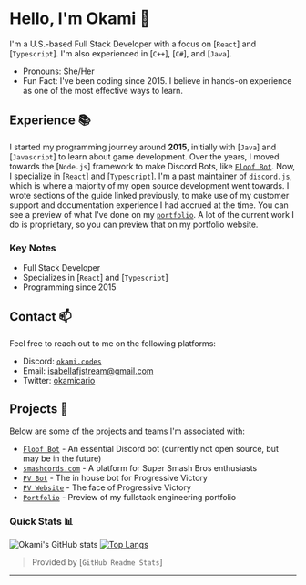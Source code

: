 # Hello, I'm Okami 👋  <img src="https://komarev.com/ghpvc/?username=Lewdcario" alt="" align="center" />

I'm a U.S.-based Full Stack Developer with a focus on [`React`] and [`Typescript`]. I'm also experienced in [`C++`], [`C#`], and [`Java`].

- Pronouns: She/Her
- Fun Fact: I've been coding since 2015. I believe in hands-on experience as one of the most effective ways to learn.

## Experience 📚

I started my programming journey around **2015**, initially with [`Java`] and [`Javascript`] to learn about game development. Over the years, I moved towards the [`Node.js`] framework to make Discord Bots, like [`Floof Bot`](https://smashcords.com/floofybot). Now, I specialize in [`React`] and [`Typescript`]. I'm a past maintainer of [`discord.js`](https://discord.js.org/), which is where a majority of my open source development went towards. I wrote sections of the guide linked previously, to make use of my customer support and documentation experience I had accrued at the time. You can see a preview of what I've done on my [`portfolio`](https://okami.codes). A lot of the current work I do is proprietary, so you can preview that on my portfolio website.

### Key Notes

- Full Stack Developer
- Specializes in [`React`] and [`Typescript`]
- Programming since 2015

## Contact 📫

Feel free to reach out to me on the following platforms:

- Discord: [`okami.codes`](https://discord.com/users/879086334835298375)
- Email: [isabellafjstream@gmail.com](mailto:isabellafjstream@gmail.com)
- Twitter: [okamicario](https://www.twitter.com/okamicario)

## Projects 🔭

Below are some of the projects and teams I'm associated with:

- [`Floof Bot`](https://www.smashcords.com/floofybot) - An essential Discord bot (currently not open source, but may be in the future)
- [`smashcords.com`](https://www.smashcords.com) - A platform for Super Smash Bros enthusiasts
- [`PV Bot`](https://github.com/Progressive-Victory/crm-bot) - The in house bot for Progressive Victory
- [`PV Website`](https://progress.win) - The face of Progressive Victory
- [`Portfolio`](https://okami.codes) - Preview of my fullstack engineering portfolio

### Quick Stats 📊

![Okami's GitHub stats](https://github-readme-stats.vercel.app/api?username=Lewdcario&show_icons=true&hide=contribs,prs&cache_seconds=86400&theme=shadow_red)
[![Top Langs](https://github-readme-stats-git-masterrstaa-rickstaa.vercel.app/api/top-langs/?username=Lewdcario&layout=compact&title_color=4F8CC9&text_color=9f9f9f&bg_color=151515&hide_border=true&icon_color=4F8CC9)](https://github.com/anuraghazra/github-readme-stats)

> Provided by [`GitHub Readme Stats`]

---

<!----------------- LINKS ----------------->
[`discord.js`]:         https://github.com/discordjs
[`Progressive Victory`]:https://github.com/Progressive-Victory
